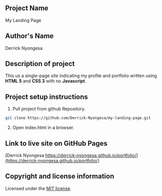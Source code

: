 ## Project Name
My Landing Page

## Author's Name
Derrick Nyongesa

## Description of project
This us a single-page site indicating my profile and portfolio written using **HTML 5** and **CSS 3** with no **Javascript**.

## Project setup instructions

1. Pull project from github Repository.

```bash
git clone https://github.com/Derrick-Nyongesa/my-landing-page.git
``` 

2. Open index.html in a browser.

## Link to live site on GitHub Pages
[Derrick Nyongesa https://derrick-nyongesa.github.io/portfolio/](https://derrick-nyongesa.github.io/portfolio/)

## Copyright and license information
Licensed under the [MIT license](LICENSE).